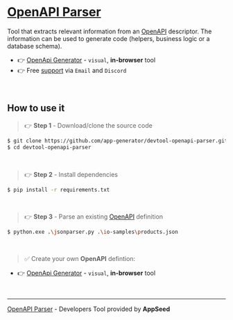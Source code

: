 # [OpenAPI Parser](https://github.com/app-generator/devtool-openapi-parser)

Tool that extracts relevant information from an [OpenAPI](https://appseed.us/generator/openapi/) descriptor. The information can be used to generate code (helpers, business logic or a database schema).

- 👉 [OpenApi Generator](https://appseed.us/generator/openapi/) - `visual`, **in-browser** tool
- 👉 Free [support](https://appseed.us/support/) via `Email` and `Discord`

<br />

## How to use it 

> 👉 **Step 1** - Download/clone the source code

```bash
$ git clone https://github.com/app-generator/devtool-openapi-parser.git
$ cd devtool-openapi-parser
```

<br />

> 👉 **Step 2** - Install dependencies

```bash
$ pip install -r requirements.txt
```

<br />

> 👉 **Step 3** - Parse an existing [OpenAPI](https://appseed.us/generator/openapi/) definition 

```bash
$ python.exe .\jsonparser.py .\io-samples\products.json
```

<br />

> ✅ Create your own **OpenAPI** defintion:

- 👉 [OpenApi Generator](https://appseed.us/generator/openapi/) - `visual`, **in-browser** tool

<br />

--- 
[OpenAPI Parser](https://github.com/app-generator/devtool-openapi-parser) - Developers Tool provided by **AppSeed**
